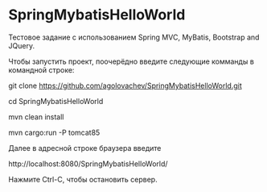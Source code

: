# SpringMybatisHelloWorld
Тестовое задание с использованием Spring MVC, MyBatis, Bootstrap and JQuery.

Чтобы запустить проект, поочерёдно введите следующие комманды в командной строке:

git clone https://github.com/agolovachev/SpringMybatisHelloWorld.git

cd SpringMybatisHelloWorld

mvn clean install

mvn cargo:run -P tomcat85

Далее в адресной строке браузера введите

http://localhost:8080/SpringMybatisHelloWorld/

Нажмите Ctrl-C, чтобы остановить сервер.

